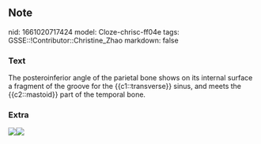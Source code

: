 ## Note
nid: 1661020717424
model: Cloze-chrisc-ff04e
tags: GSSE::!Contributor::Christine_Zhao
markdown: false

### Text
<div>
  <div>
    <div>
      <div>
        The posteroinferior angle of the parietal bone shows on its
        internal surface a fragment of the groove for the
        {{c1::transverse}} sinus, and meets the {{c2::mastoid}}
        part of the temporal bone.
      </div>
    </div>
  </div>
</div>

### Extra
<img src="Gray570.png"><img src= 
"paste-688e9fa89ba8898fd3564a4d6ea5cd81ed991085.jpg">
